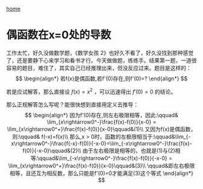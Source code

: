 [home](https://wecache.com)

# 偶函数在x=0处的导数

工作太忙，好久没做数学题，《数学女孩 2》也好久不看了，好久没找到那种感觉了，还是要静下心来学习和看书才行。今天做做题，练练手。结果第一题，一道很容易的题目，难住了，其实自己已经推理出来，但没反应过来。题目是这样的：
$$
\begin{align*}
若f(x)是偶函数,若f'(0)存在,则f'(0)=?
\end{align*}
$$

若是应试解答，那么直接设 $f(x) = x^2$ ，可以迅速得出 $f'(0)=0$ 的结论。

那么正规解答怎么写呢？能很快想到直接用定义去推导：
$$
\begin{align*}
因为f'(0)存在,则左右极限相等，因此:\qquad&
\lim_{x\rightarrow0^-}\frac{f(x)-f(0)}{x-0} = \lim_{x\rightarrow0^+}\frac{f(x)-f(0)}{x-0}\qquad&(1)\\
又因为f(x)是偶函数，则:\qquad& f(-x)=f(x)\\
那么,x > 0时，函数的左极限相当于:\qquad&\lim_{-x\rightarrow0^-}\frac{f(-x)-f(0)}{-x-0}=\lim_{-x\rightarrow0^-}\frac{f(x)-f(0)}{-x-0}\qquad&(2)\\
由于左右极限是相等的，也就是(1)与(2)相等:\qquad&\lim_{-x\rightarrow0^-}\frac{f(x)-f(0)}{-x-0} = \lim_{x\rightarrow0^+}\frac{f(x)-f(0)}{x-0}\qquad&(3)\\
 \qquad&即左右极限相等，且还互为相反数，那么只能是f'(0)=0才能满足(3)这个等式
\end{align*}
$$

